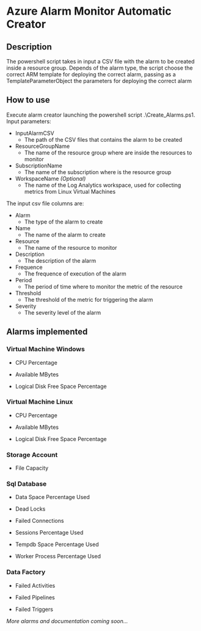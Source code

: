 
# Azure Alarm Monitor Automatic Creator

## Description

The powershell script takes in input a CSV file with the alarm to be created inside a resource group.
Depends of the alarm type, the script choose the correct ARM template for deploying the correct alarm, passing as a TemplateParameterObject the parameters for deploying the correct alarm

## How to use

Execute alarm creator launching the powershell script .\Create_Alarms.ps1.
Input parameters:

* InputAlarmCSV
  * The path of the CSV files that contains the alarm to be created
* ResourceGroupName
  * The name of the resource group where are inside the resources to monitor
* SubscriptionName
  * The name of the subscription where is the resource group
* WorkspaceName *(Optional)*
  * The name of the Log Analytics workspace, used for collecting metrics from Linux Virtual Machines

The input csv file columns are:

* Alarm
  * The type of the alarm to create
* Name
  * The name of the alarm to create
* Resource
  * The name of the resource to monitor
* Description
  * The description of the alarm
* Frequence
  * The frequence of execution of the alarm
* Period
  * The period of time where to monitor the metric of the resource
* Threshold
  * The threshold of the metric for triggering the alarm
* Severity
  * The severity level of the alarm

## Alarms implemented

### Virtual Machine Windows

* CPU Percentage

* Available MBytes

* Logical Disk Free Space Percentage

### Virtual Machine Linux

* CPU Percentage

* Available MBytes

* Logical Disk Free Space Percentage

### Storage Account

* File Capacity

### Sql Database

* Data Space Percentage Used

* Dead Locks

* Failed Connections

* Sessions Percentage Used

* Tempdb Space Percentage Used

* Worker Process Percentage Used

### Data Factory

* Failed Activities

* Failed Pipelines

* Failed Triggers

*More alarms and documentation coming soon...*
